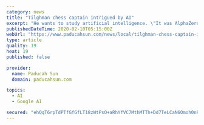 ```yaml
---
category: news
title: "Tilghman chess captain intrigued by AI"
excerpt: "He wants to study artificial intelligence. \"It was AlphaZero, which is a machine learning algorithm by Google DeepMind, they work in London and all that,\" he explained. \"They essentially had a deep learning artificial intelligence and it played itself for four hours and then it went and beat the best chess player in the world, essentially ..."
publishedDateTime: 2020-02-10T05:15:00Z
webUrl: "https://www.paducahsun.com/news/local/tilghman-chess-captain-intrigued-by-ai/article_ab632f20-0b98-577c-ba26-edb6c19f5824.html"
type: article
quality: 19
heat: 19
published: false

provider:
  name: Paducah Sun
  domain: paducahsun.com

topics:
  - AI
  - Google AI

secured: "ehQqT6rpTdPTfGfGfLT18zWtPsO+aRhYfVC7MthMTTh+Dd7TeLCaN6Omoh0nRIbqYSKkqciiVA4pO6wExTyv5G/g4BnCkqOQCAHzuI86l6B2qom6VWQiP/cTCG+ngb0G8Arikot3XmnPD2FT3xwIovMoc9/Gva0BhJiphf7v5ZWsJnab1YGoqcgeH30j3euHuNMTG8qEF2E3tSHPWvE0OvTz3td1/LaspUc/ZsYsanM2pCb2zj/JG7lajhlH6uEVamUiaw7tQm7V/zX5CkXB1/15edxbC0BiOOvuK728IqbkhNoKfyNDD2eBLJs951M6uFgnAt8VF4hJw9Pg53rz5wenEuKBq8Gp01R+RsKIy63+SpSef95I7y01NwJI/g6cWR2dQ+78+P985d6msmyiB/7v0Dfc3HbfFVAKs7U8ahgrklmcykr5xh2MKKJeuWxR5bJk2GYBL1kNxPNBJj0AE02d0CPRoWXTHReB8w4yj90=;k8mhMxPfPD1O9wiBAlh79Q=="
---
```


